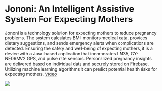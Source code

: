 # Jononi: An Intelligent Assistive System For Expecting Mothers

Jononi is a technology solution for expecting mothers to reduce pregnancy problems. The system calculates BMI, monitors medical data, provides dietary suggestions, and sends emergency alerts when complications are detected. Ensuring the safety and well-being of expecting mothers, it is a device with a Java-based application that incorporates LM35, GY-NE06MV2 GPS, and pulse rate sensors. Personalized pregnancy insights are delivered based on individual data and securely stored on Firebase. Utilizing machine learning algorithms it can predict potential health risks for expecting mothers. [Video](https://drive.google.com/file/d/1gFXdig62Rjf6JoSwY2BwoBxESA8XafAx/view)

<img src='/images/jononi.jpg'>
